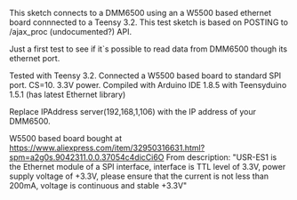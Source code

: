 This sketch connects to a DMM6500
using an a W5500 based ethernet board connnected to a Teensy 3.2.
This test sketch is based on POSTING to /ajax_proc (undocumented?) API.

Just a first test to see if it`s possible to read data from DMM6500 though its ethernet port.
 
Tested with Teensy 3.2.
Connected a W5500 based board to standard SPI port. CS=10. 3.3V power.
Compiled with Arduino IDE 1.8.5 with Teensyduino 1.5.1 (has latest Ethernet library)

Replace IPAddress server(192,168,1,106) with the IP address of your DMM6500.


W5500 based board bought at https://www.aliexpress.com/item/32950316631.html?spm=a2g0s.9042311.0.0.37054c4dicCi6O
From description: "USR-ES1 is the Ethernet module of a SPI interface, interface is TTL level of 3.3V, power supply voltage of +3.3V, please ensure that the current is not less than 200mA, voltage is continuous and stable +3.3V"

